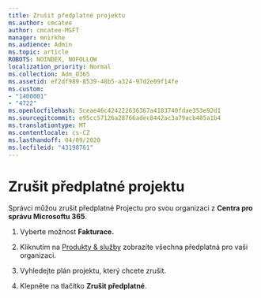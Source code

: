 ```yaml
---
title: Zrušit předplatné projektu
ms.author: cmcatee
author: cmcatee-MSFT
manager: mnirkhe
ms.audience: Admin
ms.topic: article
ROBOTS: NOINDEX, NOFOLLOW
localization_priority: Normal
ms.collection: Adm_O365
ms.assetid: ef2df989-8539-48b5-a324-97d2e09f14fe
ms.custom:
- "1400001"
- "4722"
ms.openlocfilehash: 5ceae46c424222636367a4183740fdae353e92d1
ms.sourcegitcommit: e95cc57126a28766adec8442ac3a79acb485a1b4
ms.translationtype: MT
ms.contentlocale: cs-CZ
ms.lasthandoff: 04/09/2020
ms.locfileid: "43198761"
---
```

# <a name="cancel-project-subscription"></a>Zrušit předplatné projektu

Správci můžou zrušit předplatné Projectu pro svou organizaci z **Centra pro správu Microsoftu 365**. 

1. Vyberte možnost **Fakturace.**

2. Kliknutím na [Produkty & služby](https://admin.microsoft.com/AdminPortal/Home?adminportal=1&msCV=%2BbOQtMNsz0ei8f5z.0.36#/subscriptions) zobrazíte všechna předplatná pro vaši organizaci.

3. Vyhledejte plán projektu, který chcete zrušit.

4. Klepněte na tlačítko **Zrušit předplatné**.
